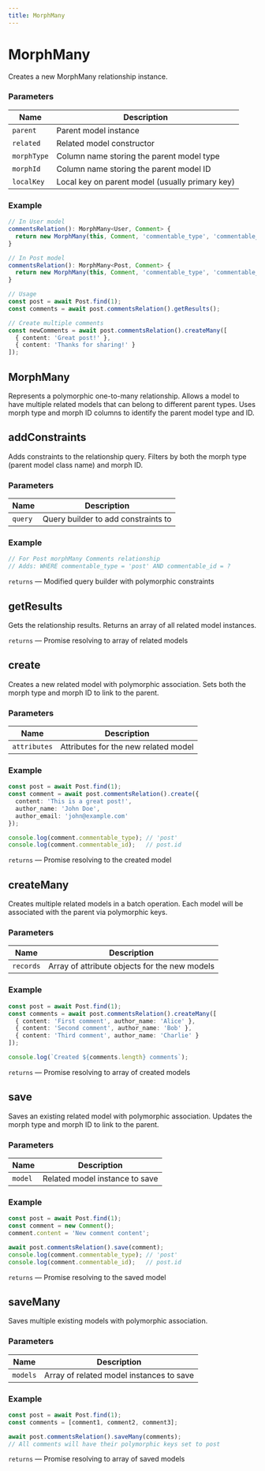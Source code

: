 ```yaml
---
title: MorphMany
---
```


# MorphMany



Creates a new MorphMany relationship instance.


### Parameters

| Name | Description |
|------|-------------|
| `parent` | Parent model instance |
| `related` | Related model constructor |
| `morphType` | Column name storing the parent model type |
| `morphId` | Column name storing the parent model ID |
| `localKey` | Local key on parent model (usually primary key) |

### Example

```typescript
// In User model
commentsRelation(): MorphMany<User, Comment> {
  return new MorphMany(this, Comment, 'commentable_type', 'commentable_id', 'id');
}

// In Post model
commentsRelation(): MorphMany<Post, Comment> {
  return new MorphMany(this, Comment, 'commentable_type', 'commentable_id', 'id');
}

// Usage
const post = await Post.find(1);
const comments = await post.commentsRelation().getResults();

// Create multiple comments
const newComments = await post.commentsRelation().createMany([
  { content: 'Great post!' },
  { content: 'Thanks for sharing!' }
]);
```




## MorphMany


Represents a polymorphic one-to-many relationship.
Allows a model to have multiple related models that can belong to different parent types.
Uses morph type and morph ID columns to identify the parent model type and ID.





## addConstraints


Adds constraints to the relationship query.
Filters by both the morph type (parent model class name) and morph ID.


### Parameters

| Name | Description |
|------|-------------|
| `query` | Query builder to add constraints to |

### Example

```typescript
// For Post morphMany Comments relationship
// Adds: WHERE commentable_type = 'post' AND commentable_id = ?
```



  `returns` — Modified query builder with polymorphic constraints



## getResults


Gets the relationship results.
Returns an array of all related model instances.




  `returns` — Promise resolving to array of related models



## create


Creates a new related model with polymorphic association.
Sets both the morph type and morph ID to link to the parent.


### Parameters

| Name | Description |
|------|-------------|
| `attributes` | Attributes for the new related model |

### Example

```typescript
const post = await Post.find(1);
const comment = await post.commentsRelation().create({
  content: 'This is a great post!',
  author_name: 'John Doe',
  author_email: 'john@example.com'
});

console.log(comment.commentable_type); // 'post'
console.log(comment.commentable_id);   // post.id
```



  `returns` — Promise resolving to the created model



## createMany


Creates multiple related models in a batch operation.
Each model will be associated with the parent via polymorphic keys.


### Parameters

| Name | Description |
|------|-------------|
| `records` | Array of attribute objects for the new models |

### Example

```typescript
const post = await Post.find(1);
const comments = await post.commentsRelation().createMany([
  { content: 'First comment', author_name: 'Alice' },
  { content: 'Second comment', author_name: 'Bob' },
  { content: 'Third comment', author_name: 'Charlie' }
]);

console.log(`Created ${comments.length} comments`);
```



  `returns` — Promise resolving to array of created models



## save


Saves an existing related model with polymorphic association.
Updates the morph type and morph ID to link to the parent.


### Parameters

| Name | Description |
|------|-------------|
| `model` | Related model instance to save |

### Example

```typescript
const post = await Post.find(1);
const comment = new Comment();
comment.content = 'New comment content';

await post.commentsRelation().save(comment);
console.log(comment.commentable_type); // 'post'
console.log(comment.commentable_id);   // post.id
```



  `returns` — Promise resolving to the saved model



## saveMany


Saves multiple existing models with polymorphic association.


### Parameters

| Name | Description |
|------|-------------|
| `models` | Array of related model instances to save |

### Example

```typescript
const post = await Post.find(1);
const comments = [comment1, comment2, comment3];

await post.commentsRelation().saveMany(comments);
// All comments will have their polymorphic keys set to post
```



  `returns` — Promise resolving to array of saved models



